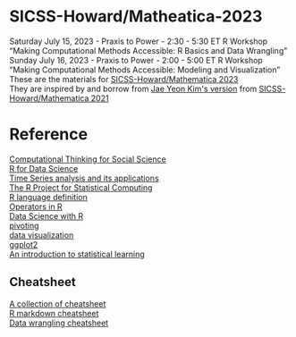 # SICSS-Howard/Matheatica-2023
Saturday July 15, 2023 - Praxis to Power - 2:30 - 5:30 ET R Workshop “Making Computational Methods Accessible: R Basics and Data Wrangling”   
Sunday July 16, 2023 - Praxis to Power - 2:00 - 5:00 ET R Workshop “Making Computational Methods Accessible: Modeling and Visualization”  
These are the materials for [SICSS-Howard/Mathematica 2023](https://sicss.io/2023/howard-mathematica/)  
They are inspired by and borrow from [Jae Yeon Kim's version](https://github.com/jaeyk/sicss-howard-r-boot-camp/tree/main) from [SICSS-Howard/Mathematica 2021](https://sicss.io/2021/howard-mathematica/)

# Reference
[Computational Thinking for Social Science](https://jaeyk.github.io/comp_thinking_social_science)   
[R for Data Science](https://r4ds.had.co.nz/index.html)  
[Time Series analysis and its applications](https://link.springer.com/book/10.1007/978-3-319-52452-8)  
[The R Project for Statistical Computing](https://www.r-project.org/about.html)   
[R language definition](https://stat.ethz.ch/R-manual/R-devel/doc/manual/R-lang.html)  
[Operators in R](https://www.javatpoint.com/r-operators)  
[Data Science with R](https://garrettgman.github.io/)   
[pivoting](https://tidyr.tidyverse.org/articles/pivot.html)  
[data visualization](https://socviz.co/)  
[ggplot2]([ggplot2](https://ggplot2-book.org/))  
[An introduction to statistical learning](https://hastie.su.domains/ISLR2/ISLRv2_website.pdf)  

## Cheatsheet 
[A collection of cheatsheet](https://posit.co/resources/cheatsheets/)  
[R markdown cheatsheet](https://www.rstudio.com/wp-content/uploads/2015/02/rmarkdown-cheatsheet.pdf)  
[Data wrangling cheatsheet ](https://rstudio.com/wp-content/uploads/2015/02/data-wrangling-cheatsheet.pdf)  

